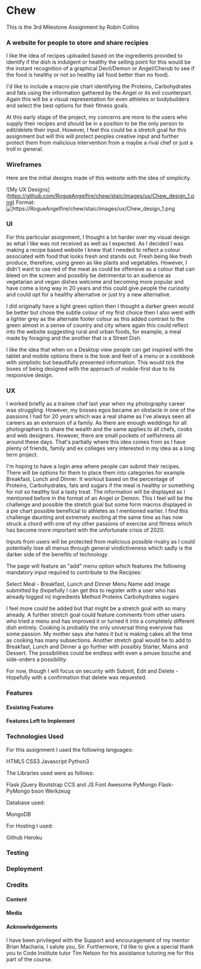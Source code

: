 # Chew

This is the 3rd Milestone Assignment by Robin Collins

### A website for people to store and share recipies

I like the idea of recipes uploaded based on the ingredients provided to identify if the dish is indulgent or healthy
the selling point for this would be the instant recognition of a graphical Devil/Demon or Angel/Cherub to
see if the food is healthy or not so healthy (all food better than no food).

I'd like to include a macro pie chart identifying the Proteins, Carbohydrates and fats using the information
gathered by the Angel or its evil counterpart. Again this will be a visual representation for even athletes or bodybuilders
and select the best options for their fitness goals.

At this early stage of the project, my concerns are more to the users who supply their recipes and should be in a position
to be the only person to edit/delete their input. However, I feel this could be a stretch goal for this assignment
but will this will protect peoples creative input and further protect them from malicious intervention from a maybe a rival chef or
just a troll in general.

### Wireframes

Here are the initial designs made of this website with the idea of simplicity.

![My UX Designs] (https://github.com/RogueAngelfire/chew/staic/images/ux/Chew_design_1.png)
Format: ![https://RogueAngelfire/chew/staic/images/ux/Chew_design_1.png](https://RogueAngelfire/chew/staic/images/ux/Chew_design_1.png)


###  UI

For this particular assignment, I thought a lot harder over my visual design as what I like was not received as well as I expected. As I decided I was making a recipe based website I knew that I needed
to reflect a colour associated with food that looks fresh and stands out. Fresh being like fresh produce, therefore, using green as like plants and vegetables.
However, I didn't want to use red of the meat as could be offensive as a colour that can bleed on the screen
and possibly be detrimental to an audience as vegetarian and vegan dishes welcome and becoming more popular
and have come a long way in 20 years and this could give people the curiosity and could opt for a healthy alternative or just try a new alternative.

I did originally have a light green option then I thought a darker green would be better but chose the subtle colour of my first choice then I also went with a lighter grey as the 
alternate footer colour as this added contrast to the green almost in a sense of country and city where
again this could reflect into the website suggesting rural and urban foods, for example, a meal made by foraging
and the another that is a Street Dish.

I like the idea that when on a Desktop view people can get inspired with the tablet and mobile options there is
the look and feel of a menu or a cookbook with simplistic but beautifully presented information. This would tick the boxes of being designed with the approach of mobile-first due to its responsive design.

### UX

I worked briefly as a trainee chef last year when my photography career was struggling. However, my bosses egos became an
obstacle in one of the passions I had for 20 years which was a real shame as I've always seen all careers as an extension
of a family. As there are enough weddings for all photographers to share the wealth and the same applies to all chefs, cooks
and web designers. However, there are small pockets of selfishness all around these days. That's partially where this idea comes from
as I have plenty of friends, family and ex colleges very interested in my idea as a long term project.

I'm hoping to have a login area where people can submit their recipes. There will be options for them to place them into categories for example Breakfast, Lunch and Dinner. It workout based on the percentage of Proteins, Carbohydrates, fats and
sugars if the meal is healthy or something for not so healthy but a tasty treat. The information will  be displayed as
I mentioned before in the format of an Angel or Demon. This I feel will be the challenge and possible the stretch goal but some
form macros displayed in a pie chart possible beneficial to athletes as I mentioned earlier. I find this challenge
daunting and extremely exciting at the same time as has now struck a chord with one of my other passions of exercise and fitness
which has become more important with the unfortunate crisis of 2020.

Inputs from users will be protected from malicious possible rivalry as I could potentially lose all menus through general vindictiveness
which sadly is the darker side of the benefits of technology.

The page will feature an "add" menu option which features the following mandatory input required to contribute to the Recipies:

Select Meal - Breakfast, Lunch and Dinner
Menu Name
add image  
submitted by (hopefully I can get this to register with a user who has already logged in)
ingredients
Method
Proteins
Carbohydrates
sugars

I feel more could be added but that might be a stretch goal with so many already.
A further stretch goal could feature comments from other users who tried a menu and has improved it
or turned it into a completely different dish entirely. Cooking is probably the only universal thing everyone has some passion.
My mother says she hates it but is making cakes all the time as cooking has many subsections.
Another stretch goal would be to add to Breakfast, Lunch and Dinner a go further with possibly Starter, Mains and Dessert.
The possibilities could be endless with even a amuse bouche and side-orders a possibility.

For now, though I will focus on security with Submit, Edit and Delete - Hopefully with a confirmation that delete was requested.

<!-- Proof Read this far please read through additional text for errors if submitting above -->

### Features

#### Exsisting Features


#### Features Left to Implement

### Technologies Used

For this assignment I used the following languages:

HTML5
CSS3
Javascript
Python3

The Libraries used were as follows:

Flask
jQuery
Bootstrap CCS and JS
Font Awesome
PyMongo
Flask-PyMongo
bson
Werkzeug

Database used:

MongoDB

For Hosting I used:

Github
Heroku

### Testing

### Deployment


### Credits

#### Content

#### Media

#### Acknowledgements

I have been privileged with the Support and encouragement of my mentor Brian Macharia, I salute you, Sir. Furthermore,
I'd like to give a special thank you to Code Institute tutor Tim Nelson for his assistance tutoring me for this part of the course.
